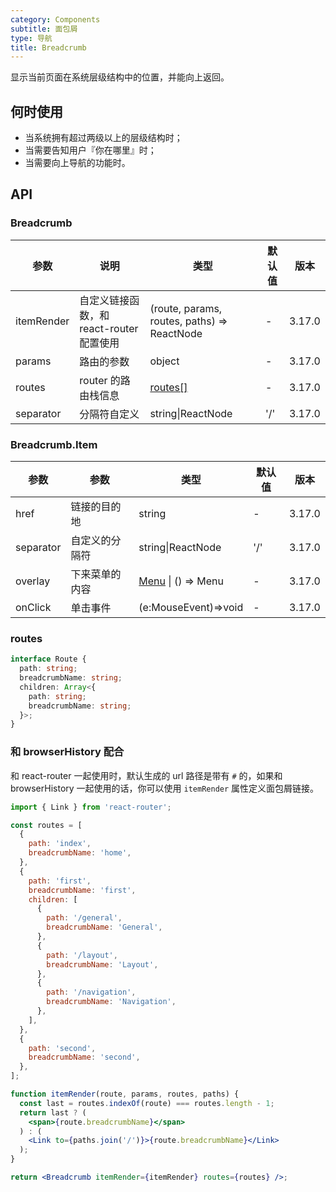 ```yaml
---
category: Components
subtitle: 面包屑
type: 导航
title: Breadcrumb
---
```


显示当前页面在系统层级结构中的位置，并能向上返回。

## 何时使用

- 当系统拥有超过两级以上的层级结构时；
- 当需要告知用户『你在哪里』时；
- 当需要向上导航的功能时。

## API

### Breadcrumb

| 参数 | 说明 | 类型 | 默认值 | 版本 |
| --- | --- | --- | --- | --- |
| itemRender | 自定义链接函数，和 react-router 配置使用 | (route, params, routes, paths) => ReactNode | - | 3.17.0 |
| params | 路由的参数 | object | - | 3.17.0 |
| routes | router 的路由栈信息 | [routes\[\]](#routes) | - | 3.17.0 |
| separator | 分隔符自定义 | string\|ReactNode | '/' | 3.17.0 |

### Breadcrumb.Item

| 参数      | 参数           | 类型                                   | 默认值 | 版本   |
| --------- | -------------- | -------------------------------------- | ------ | ------ |
| href      | 链接的目的地   | string                                 | -      | 3.17.0 |
| separator | 自定义的分隔符 | string\|ReactNode                      | '/'    | 3.17.0 |
| overlay   | 下来菜单的内容 | [Menu](/components/menu) \| () => Menu | -      | 3.17.0 |
| onClick   | 单击事件       | (e:MouseEvent)=>void                   | -      | 3.17.0 |

### routes

```ts
interface Route {
  path: string;
  breadcrumbName: string;
  children: Array<{
    path: string;
    breadcrumbName: string;
  }>;
}
```

### 和 browserHistory 配合

和 react-router 一起使用时，默认生成的 url 路径是带有 `#` 的，如果和 browserHistory 一起使用的话，你可以使用 `itemRender` 属性定义面包屑链接。

```jsx
import { Link } from 'react-router';

const routes = [
  {
    path: 'index',
    breadcrumbName: 'home',
  },
  {
    path: 'first',
    breadcrumbName: 'first',
    children: [
      {
        path: '/general',
        breadcrumbName: 'General',
      },
      {
        path: '/layout',
        breadcrumbName: 'Layout',
      },
      {
        path: '/navigation',
        breadcrumbName: 'Navigation',
      },
    ],
  },
  {
    path: 'second',
    breadcrumbName: 'second',
  },
];

function itemRender(route, params, routes, paths) {
  const last = routes.indexOf(route) === routes.length - 1;
  return last ? (
    <span>{route.breadcrumbName}</span>
  ) : (
    <Link to={paths.join('/')}>{route.breadcrumbName}</Link>
  );
}

return <Breadcrumb itemRender={itemRender} routes={routes} />;
```
